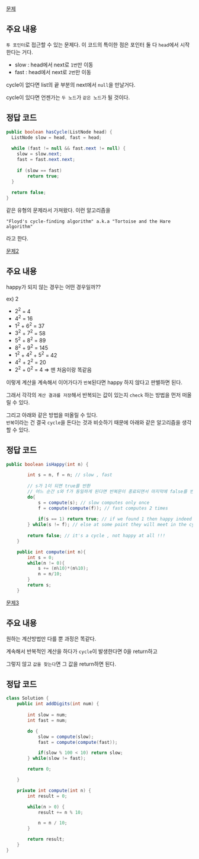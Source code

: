 [문제](https://leetcode.com/problems/linked-list-cycle/description/)

## 주요 내용 

`투 포인터`로 접근할 수 있는 문제다. 이 코드의 특이한 점은 포인터 둘 다 `head`에서 시작한다는 거다. 

- slow : head에서 next로 `1번`만 이동
- fast : head에서 next로 `2번`만 이동

cycle이 없다면 list의 끝 부분의 next에서 `null`을 만날거다. 

cycle이 있다면 언젠가는 `두 노드`가 `같은 노드`가 될 것이다. 

## 정답 코드 
``` java
public boolean hasCycle(ListNode head) {
  ListNode slow = head, fast = head;
  
  while (fast != null && fast.next != null) {
    slow = slow.next;
    fast = fast.next.next;
    
    if (slow == fast) 
        return true;
  }
  
  return false;
}
```

같은 유형의 문제라서 가져왔다. 이런 알고리즘을 
```
"Floyd's cycle-finding algorithm" a.k.a "Tortoise and the Hare algorithm"
```

라고 한다. 

[문제2](https://leetcode.com/problems/happy-number/description/)

## 주요 내용 

happy가 되지 않는 경우는 어떤 경우일까?? 

ex) 2 
- $2^2$ = 4 
- $4^2$ = 16
- $1^2$ + $6^2$ = 37 
- $3^2$ + $7^2$ = 58 
- $5^2$ + $8^2$ = 89
- $8^2$ + $9^2$ = 145 
- $1^2$ + $4^2$ + $5^2$ = 42 
- $4^2$ + $2^2$ = 20 
- $2^2$ + $0^2$ = 4 ⇒ 맨 처음이랑 똑같음 

이렇게 계산을 계속해서 이어가다가 `반복`된다면 happy 하지 않다고 판별하면 된다. 

그래서 각각의 `계산 결과를 저장`해서 반복되는 값이 있는지 `check` 하는 방법을 먼저 떠올릴 수 있다. 

그리고 아래와 같은 방법을 떠올릴 수 있다.  
`반복`이라는 건 결국 `cycle`을 돈다는 것과 비슷하기 때문에 아래와 같은 알고리즘을 생각할 수 있다. 

## 정답 코드 
``` java
public boolean isHappy(int n) {

        int s = n, f = n; // slow , fast
        
        // s가 1이 되면 true를 반환
        // 어느 순간 s와 f가 동일하게 된다면 반복문이 종료되면서 마지막에 false를 반환 
        do{
            s = compute(s); // slow computes only once
            f = compute(compute(f)); // fast computes 2 times
            
            if(s == 1) return true; // if we found 1 then happy indeed !!!
        } while(s != f); // else at some point they will meet in the cycle
        
        return false; // it's a cycle , not happy at all !!!        
    }

    public int compute(int n){
        int s = 0;
        while(n != 0){
            s += (n%10)*(n%10);
            n = n/10;
        }
        return s;
    }
```

[문제3](https://leetcode.com/problems/add-digits/description/)

## 주요 내용 

원하는 계산방법만 다를 뿐 과정은 똑같다. 

계속해서 반복적인 계산을 하다가 `cycle`이 발생한다면 0을 return하고 

그렇지 않고 `값을 찾는다`면 그 값을 return하면 된다. 


## 정답 코드 
``` java
class Solution {
    public int addDigits(int num) {
        
        int slow = num; 
        int fast = num; 

        do {
            slow = compute(slow); 
            fast = compute(compute(fast)); 

            if(slow % 100 < 10) return slow; 
        } while(slow != fast); 

        return 0; 

    }

    private int compute(int n) {
        int result = 0; 

        while(n > 0) {
            result += n % 10; 

            n = n / 10; 
        }

        return result; 
    }
}
```










